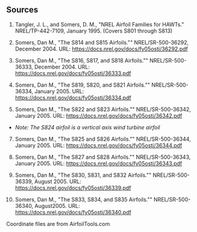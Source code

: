 Sources
-------

1. Tangler, J. L., and Somers, D. M., "NREL Airfoil Families for HAWTs."  NREL/TP-442-7109, January 1995. (Covers S801 through S813)

2. Somers, Dan M., "The S814 and S815 Airfoils."" NREL/SR-500-36292, December 2004. URL: https://docs.nrel.gov/docs/fy05osti/36292.pdf

3. Somers, Dan M., "The S816, S817, and S818 Airfoils."" NREL/SR-500-36333, December 2004. URL: https://docs.nrel.gov/docs/fy05osti/36333.pdf

4. Somers, Dan M., "The S819, S820, and S821 Airfoils."" NREL/SR-500-36334, January 2005. URL: https://docs.nrel.gov/docs/fy05osti/36334.pdf

5. Somers, Dan M., "The S822 and S823 Airfoils."" NREL/SR-500-36342, January 2005. URL: https://docs.nrel.gov/docs/fy05osti/36342.pdf

- *Note: The S824 airfoil is a vertical axis wind turbine airfoil*

7. Somers, Dan M., "The S825 and S826 Airfoils."" NREL/SR-500-36344, January 2005. URL: https://docs.nrel.gov/docs/fy05osti/36344.pdf

8. Somers, Dan M., "The S827 and S828 Airfoils."" NREL/SR-500-36343, January 2005. URL: https://docs.nrel.gov/docs/fy05osti/36343.pdf

9. Somers, Dan M., "The S830, S831, and S832 Airfoils."" NREL/SR-500-36339, August 2005. URL: https://docs.nrel.gov/docs/fy05osti/36339.pdf

10. Somers, Dan M., "The S833, S834, and S835 Airfoils."" NREL/SR-500-36340, August2005. URL: https://docs.nrel.gov/docs/fy05osti/36340.pdf


Coordinate files are from AirfoilTools.com

